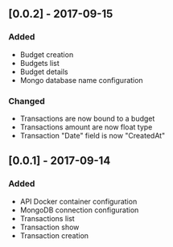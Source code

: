 ## [0.0.2] - 2017-09-15
### Added
- Budget creation
- Budgets list
- Budget details
- Mongo database name configuration

### Changed
- Transactions are now bound to a budget
- Transactions amount are now float type
- Transaction "Date" field is now "CreatedAt"

## [0.0.1] - 2017-09-14
### Added
- API Docker container configuration
- MongoDB connection configuration
- Transactions list
- Transaction show
- Transaction creation
